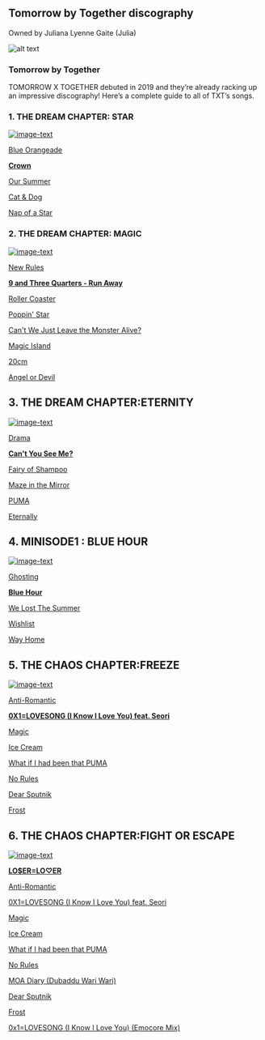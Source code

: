 
## Tomorrow by Together discography
Owned by Juliana Lyenne Gaite (Julia)

![alt text](https://dbkpop.com/wp-content/uploads/2021/05/txt_chaos_chapter_freeze_teaser_concept_Boy_all_group-2000x1326.jpg)

### Tomorrow by Together

TOMORROW X TOGETHER debuted in 2019 and they’re already racking up an impressive discography! Here’s a complete guide to all of TXT’s songs.

### 1. THE DREAM CHAPTER: STAR 
[![image-text](https://ibighit.com/txt/images/txt/discography/the_dream_chapter-star/album-cover.jpg)](https://open.spotify.com/album/5GiLAzb049s1SsDiUPhHVz?si=zMD4ZMFpSz2NPTFwKrs9IA)

[Blue Orangeade](https://open.spotify.com/track/3HHFOztnhfIWxjOr2s06sw?si=5d26fa0e3f4d4b51)

[**Crown**](https://open.spotify.com/track/0EmYZZ8OqeALedVhijSjsg?si=2b211df5b9594b81)

[Our Summer](https://open.spotify.com/track/22PEycypPsZpzlMxTgukiQ?si=14fc757d78c045bc)

[Cat & Dog](https://open.spotify.com/track/3RsEvBUaNT9MXqUvQVuK1G?si=7096ad7ef49345b3)

[Nap of a Star](https://open.spotify.com/track/3Rn10yxcNeVzm5OXug2Kwf?si=cd301088c6944aeb)


### 2. THE DREAM CHAPTER: MAGIC

[![image-text](https://ibighit.com/txt/images/txt/discography/the_dream_chapter-magic/album-cover.jpg)](https://open.spotify.com/album/7yDyRk7Wvvw7JM1kqV4tJf?si=JNvTaoYxSie1nAevzJoTXA)


[New Rules](https://open.spotify.com/track/72rUKYfdSaMVhgUhajRvrX?si=3235b56044924af3)

[**9 and Three Quarters - Run Away**](https://open.spotify.com/track/1rqb2FCXVn2HNL1afJEnTr?si=00606451d45c4d47)

[Roller Coaster](https://open.spotify.com/track/569Xgt70tGY3GyqHfDDc7y?si=65a68f0868424817)

[Poppin' Star](https://open.spotify.com/track/0Uzy6FHTYob2CbWisMz4Ap?si=16b95de341b849ba)

[Can't We Just Leave the Monster Alive?](https://open.spotify.com/track/4O7sUONPtqPBUKXuAMsoak?si=452b9e6d70d64f1f)

[Magic Island](https://open.spotify.com/track/5DcLYkS1rnSgRMfhXNvh0d?si=7238184097c14200)

[20cm](https://open.spotify.com/track/2U28aK9o2gI7sBL4XRzFfL?si=9c14ec7fa16448aa)

[Angel or Devil](https://open.spotify.com/track/3sVCSgIArXIhiWHvbUmauZ?si=16d035ba90ac4cbe)

## 3. THE DREAM CHAPTER:ETERNITY

[![image-text](https://ibighit.com/txt/images/txt/discography/the_dream_chapter-eternity/DEvkuGeZqimp54uCZ5FgbCYu.jpg)](https://open.spotify.com/album/4jTVGyo4fSSFniFPbfr0bW?si=oKLP6nHzQ1O10Qoa8CcvmQ)

[Drama](https://open.spotify.com/track/0YKzTMzgAXgQLpChiBRTlf?si=2f5825d9d42149da)

[**Can't You See Me?**](https://open.spotify.com/track/2ecGP5xUE5126x6yHa7J6E?si=4d27386e0a8043eb)

[Fairy of Shampoo](https://open.spotify.com/track/5JXpZcc3CeQaC6vAF1iaV5?si=9517793cddbd4497)

[Maze in the Mirror](https://open.spotify.com/track/12I69qHomlIZflYA1G2MAp?si=c66f05c4b58441f0)

[PUMA](https://open.spotify.com/track/4dJThL3k5tMRdduAiARM4R?si=0782ed70bc9e4196)

[Eternally](https://open.spotify.com/track/0RRd7AcCl0HR5gzzRuCMXs?si=90a9e5f48b27495c)

## 4. MINISODE1 : BLUE HOUR

[![image-text](https://ibighit.com/txt/images/txt/discography/blue_hour/19P3lLPNtKeM6x9RGOwO1swi.jpg)](https://open.spotify.com/album/2DDNDdePEx9R0bBwRqahdr?si=9SeIWkYHTbynrcC-SmwBKA)

[Ghosting](https://open.spotify.com/track/6mS8cd33jFrighnLc0obxQ?si=6d41d0bac1de4588)

[**Blue Hour**](https://open.spotify.com/track/3ObPkJQAgjAhTwYvDhPrAW?si=b55b2c1ca81c430d)

[We Lost The Summer](https://open.spotify.com/track/1WrScpykT891CZhFThXJtj?si=442ad08241974a97)

[Wishlist](https://open.spotify.com/track/4A6f3zMLDDAUgkGTLtpMc3?si=b80fb14dfe0e4818)

[Way Home](https://open.spotify.com/track/195eCIcjTLsOJZ1nfNHUUJ?si=5d65f794fb5a4c6f)

## 5. THE CHAOS CHAPTER:FREEZE

[![image-text](https://ibighit.com/txt/images/txt/discography/the_chaos_chapter_freeze/RfMzwNE4j2MB8wrjKDMu923Z.jpg)](https://open.spotify.com/album/5Zdr9vactwnJH4Vpe9Mid9?si=DNVnIbcsQiC-k5kNC0n6-Q)

[Anti-Romantic](https://open.spotify.com/track/44tTqUi3xi7E28QLzHVdUA?si=4516abf81c5e4e35)

[**0X1=LOVESONG (I Know I Love You) feat. Seori**](https://open.spotify.com/track/1Z8TPHiKeCUyClxV6WTTIf?si=4dffb10c71b941c5) 

[Magic](https://open.spotify.com/track/4Wh5WGtov1VJ6EJ8OQgNeS?si=24671789a2b7461b)

[Ice Cream](https://open.spotify.com/track/1DA36fEIoN6IKuDAI6oBbK?si=06723fd189094d45)

[What if I had been that PUMA](https://open.spotify.com/track/6pU4nUCle2kZR2k3XV86YF?si=2664fde53ddd47ed)

[No Rules](https://open.spotify.com/track/1lb61ya67YS87CtjYN0bil?si=be36a9cf5f5942e7)

[Dear Sputnik](https://open.spotify.com/track/7ypFllJwlotXBJfLjsXhvo?si=3e5549970c54454a)

[Frost](https://open.spotify.com/track/3Yp61j6axuQe4nxYWvbOXy?si=547172c970c24477)

## 6. THE CHAOS CHAPTER:FIGHT OR ESCAPE

[![image-text](https://ibighit.com/txt/images/txt/discography/the_chaos_chapter-fight_escape/cover_fight_escape.jpg)](https://open.spotify.com/album/2CjIfWoFITACUOlWGB7os5?si=Gic_Kyv_Tn2tNz71VE6h7Q)

[**LO$ER=LO♡ER**](https://open.spotify.com/track/21aOLk12MksET8AsbU0SI6?si=7cf7832eec0d4ba8)

[Anti-Romantic](https://open.spotify.com/track/44tTqUi3xi7E28QLzHVdUA?si=4516abf81c5e4e35)

[0X1=LOVESONG (I Know I Love You) feat. Seori](https://open.spotify.com/track/1Z8TPHiKeCUyClxV6WTTIf?si=4dffb10c71b941c5) 

[Magic](https://open.spotify.com/track/4Wh5WGtov1VJ6EJ8OQgNeS?si=24671789a2b7461b)

[Ice Cream](https://open.spotify.com/track/1DA36fEIoN6IKuDAI6oBbK?si=06723fd189094d45)

[What if I had been that PUMA](https://open.spotify.com/track/6pU4nUCle2kZR2k3XV86YF?si=2664fde53ddd47ed)

[No Rules](https://open.spotify.com/track/1lb61ya67YS87CtjYN0bil?si=be36a9cf5f5942e7)

[MOA Diary (Dubaddu Wari Wari)](https://open.spotify.com/track/3XoYQvTJK5KT0ynrq7mcCN?si=2de1f562b8714966)

[Dear Sputnik](https://open.spotify.com/track/7ypFllJwlotXBJfLjsXhvo?si=3e5549970c54454a)

[Frost](https://open.spotify.com/track/3Yp61j6axuQe4nxYWvbOXy?si=547172c970c24477)

[0x1=LOVESONG (I Know I Love You) (Emocore Mix)](https://open.spotify.com/track/6XtPOQQmTO5hLdaD8ICyEU?si=035f236adf3e4a05)

